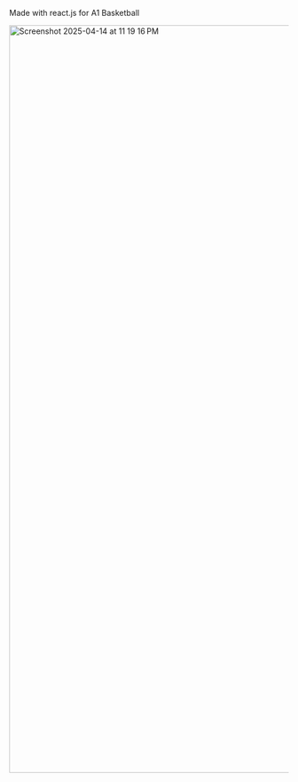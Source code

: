 Made with react.js for A1 Basketball 



<img width="1346" alt="Screenshot 2025-04-14 at 11 19 16 PM" src="https://github.com/user-attachments/assets/b5b48c95-196c-4a01-a2b2-9ac328a6ec9b" />


